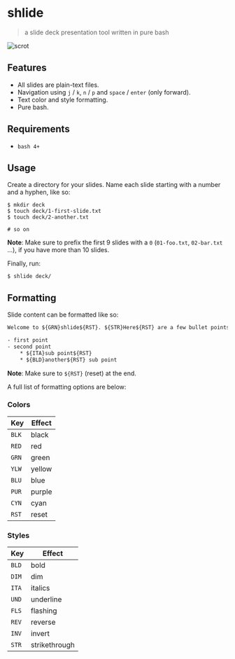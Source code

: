 # shlide
> a slide deck presentation tool written in pure bash

![scrot](https://u.peppe.rs/k7.png)

## Features

- All slides are plain-text files. 
- Navigation using `j` / `k`, `n` / `p` and `space` / `enter` (only forward).
- Text color and style formatting. 
- Pure bash.

## Requirements

- `bash 4+`

## Usage

Create a directory for your slides. Name each slide starting with
a number and a hyphen, like so:

```shell
$ mkdir deck
$ touch deck/1-first-slide.txt
$ touch deck/2-another.txt

# so on
```

**Note**: Make sure to prefix the first 9 slides with a `0` (`01-foo.txt`, `02-bar.txt` ...),
if you have more than 10 slides.

Finally, run:

```shell
$ shlide deck/
```

## Formatting

Slide content can be formatted like so:

```txt
Welcome to ${GRN}shlide${RST}. ${STR}Here${RST} are a few bullet points:

- first point
- second point
    * ${ITA}sub point${RST}
    * ${BLD}another${RST} sub point
```

**Note**: Make sure to `${RST}` (reset) at the end.

A full list of formatting options are below:

### Colors

|Key|Effect |
|-|-|
| `BLK` | black |
| `RED` | red |
| `GRN` | green |
| `YLW` | yellow |
| `BLU` | blue |
| `PUR` | purple |
| `CYN` | cyan |
| `RST` | reset |

### Styles

|Key|Effect |
|-|-|
| `BLD` | bold |
| `DIM` | dim |
| `ITA` | italics |
| `UND` | underline  |
| `FLS` | flashing |
| `REV` | reverse |
| `INV` | invert |
| `STR` | strikethrough |


